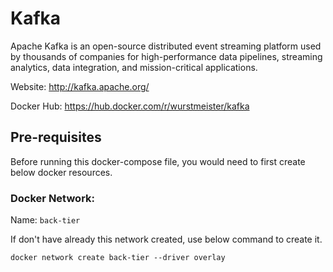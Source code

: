 # Kafka

Apache Kafka is an open-source distributed event streaming platform used by thousands of companies for high-performance data pipelines, streaming analytics, data integration, and mission-critical applications.

Website: http://kafka.apache.org/

Docker Hub: https://hub.docker.com/r/wurstmeister/kafka

## Pre-requisites

Before running this docker-compose file, you would need to first create below docker resources.

### Docker Network:
Name: `back-tier`

If don't have already this network created, use below command to create it.
```
docker network create back-tier --driver overlay
```
